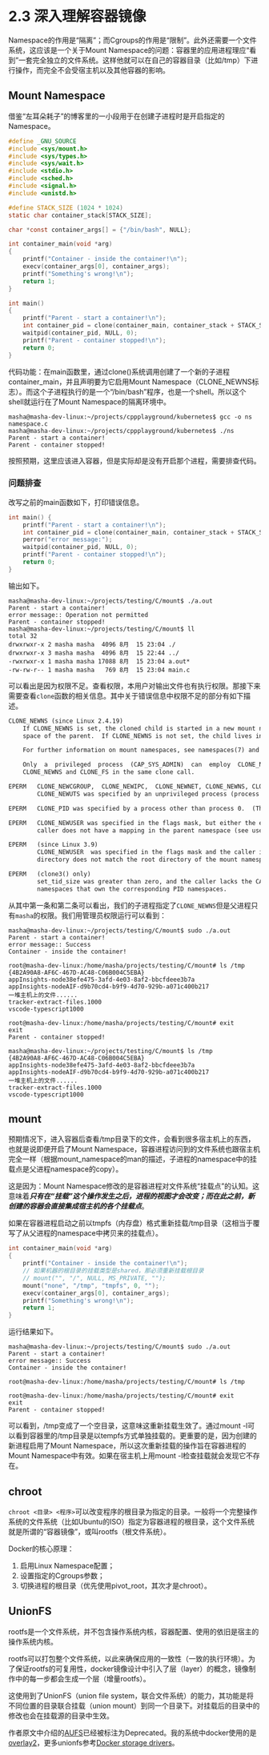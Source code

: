 # 2.3 深入理解容器镜像

Namespace的作用是“隔离”；而Cgroups的作用是“限制”。此外还需要一个文件系统，这应该是一个关于Mount Namespace的问题：容器里的应用进程理应“看到”一套完全独立的文件系统。这样他就可以在自己的容器目录（比如/tmp）下进行操作，而完全不会受宿主机以及其他容器的影响。

## Mount Namespace

借鉴“左耳朵耗子”的博客里的一小段用于在创建子进程时是开启指定的Namespace。

```C
#define _GNU_SOURCE
#include <sys/mount.h>
#include <sys/types.h>
#include <sys/wait.h>
#include <stdio.h>
#include <sched.h>
#include <signal.h>
#include <unistd.h>

#define STACK_SIZE (1024 * 1024)
static char container_stack[STACK_SIZE];

char *const container_args[] = {"/bin/bash", NULL};

int container_main(void *arg)
{
    printf("Container - inside the container!\n");
    execv(container_args[0], container_args);
    printf("Something's wrong!\n");
    return 1;
}

int main()
{
    printf("Parent - start a container!\n");
    int container_pid = clone(container_main, container_stack + STACK_SIZE, CLONE_NEWNS | SIGCHLD, NULL);
    waitpid(container_pid, NULL, 0);
    printf("Parent - container stopped!\n");
    return 0;
}

```

代码功能：在main函数里，通过clone()系统调用创建了一个新的子进程container_main，并且声明要为它启用Mount Namespace（CLONE_NEWNS标志）。而这个子进程执行的是一个“/bin/bash”程序，也是一个shell。所以这个shell就运行在了Mount Namespace的隔离环境中。

```shell
masha@masha-dev-linux:~/projects/cppplayground/kubernetes$ gcc -o ns namespace.c
masha@masha-dev-linux:~/projects/cppplayground/kubernetes$ ./ns
Parent - start a container!
Parent - container stopped!
```

按照预期，这里应该进入容器，但是实际却是没有开启那个进程，需要排查代码。

### 问题排查

改写之前的main函数如下，打印错误信息。

```C
int main() {
    printf("Parent - start a container!\n");
    int container_pid = clone(container_main, container_stack + STACK_SIZE, CLONE_NEWNS | SIGCHLD, NULL);
    perror("error message:");
    waitpid(container_pid, NULL, 0);
    printf("Parent - container stopped!\n");
    return 0;
}
```

输出如下。

```shell
masha@masha-dev-linux:~/projects/testing/C/mount$ ./a.out
Parent - start a container!
error message:: Operation not permitted
Parent - container stopped!
masha@masha-dev-linux:~/projects/testing/C/mount$ ll
total 32
drwxrwxr-x 2 masha masha  4096 8月  15 23:04 ./
drwxrwxr-x 3 masha masha  4096 8月  15 22:44 ../
-rwxrwxr-x 1 masha masha 17088 8月  15 23:04 a.out*
-rw-rw-r-- 1 masha masha   769 8月  15 23:04 main.c
```

可以看出是因为权限不足。查看权限，本用户对输出文件也有执行权限。那接下来需要查看`clone`函数的相关信息。其中关于错误信息中权限不足的部分有如下描述。

```txt
CLONE_NEWNS (since Linux 2.4.19)
    If CLONE_NEWNS is set, the cloned child is started in a new mount namespace, initialized with a copy of the name‐
    space of the parent.  If CLONE_NEWNS is not set, the child lives in the same mount namespace as the parent.

    For further information on mount namespaces, see namespaces(7) and mount_namespaces(7).

    Only  a  privileged  process  (CAP_SYS_ADMIN)  can  employ  CLONE_NEWNS.   It  is  not  permitted to specify both
    CLONE_NEWNS and CLONE_FS in the same clone call.

EPERM   CLONE_NEWCGROUP,  CLONE_NEWIPC,  CLONE_NEWNET, CLONE_NEWNS, CLONE_NEWPID, or 
        CLONE_NEWUTS was specified by an unprivileged process (process without CAP_SYS_ADMIN).

EPERM   CLONE_PID was specified by a process other than process 0.  (This error occurs only on Linux 2.5.15 and earlier.)

EPERM   CLONE_NEWUSER was specified in the flags mask, but either the effective user ID or the effective group ID of the
        caller does not have a mapping in the parent namespace (see user_namespaces(7)).

EPERM   (since Linux 3.9)
        CLONE_NEWUSER  was specified in the flags mask and the caller is in a chroot environment (i.e., the caller's root
        directory does not match the root directory of the mount namespace in which it resides).

EPERM   (clone3() only)
        set_tid_size was greater than zero, and the caller lacks the CAP_SYS_ADMIN capability in one or more of the  user
        namespaces that own the corresponding PID namespaces.
```

从其中第一条和第二条可以看出，我们的子进程指定了`CLONE_NEWNS`但是父进程只有`masha`的权限。我们用管理员权限运行可以看到：

```shell
masha@masha-dev-linux:~/projects/testing/C/mount$ sudo ./a.out
Parent - start a container!
error message:: Success
Container - inside the container!

root@masha-dev-linux:/home/masha/projects/testing/C/mount# ls /tmp
{4B2A90A8-AF6C-467D-AC48-C06B004C5EBA}
appInsights-node38efe475-3afd-4e03-8af2-bbcfdeee3b7a
appInsights-nodeAIF-d9b70cd4-b9f9-4d70-929b-a071c400b217
一堆主机上的文件......
tracker-extract-files.1000
vscode-typescript1000

root@masha-dev-linux:/home/masha/projects/testing/C/mount# exit
exit
Parent - container stopped!

masha@masha-dev-linux:~/projects/testing/C/mount$ ls /tmp
{4B2A90A8-AF6C-467D-AC48-C06B004C5EBA}
appInsights-node38efe475-3afd-4e03-8af2-bbcfdeee3b7a
appInsights-nodeAIF-d9b70cd4-b9f9-4d70-929b-a071c400b217
一堆主机上的文件......
tracker-extract-files.1000
vscode-typescript1000
```

## mount

预期情况下，进入容器后查看/tmp目录下的文件，会看到很多宿主机上的东西，也就是说即便开启了Mount Namespace，容器进程访问到的文件系统也跟宿主机完全一样（根据mount_namespace的man的描述，子进程的namespace中的挂载点是父进程namespace的copy）。

这是因为：Mount Namespace修改的是容器进程对文件系统“挂载点”的认知。这意味着***只有在“挂载”这个操作发生之后，进程的视图才会改变；而在此之前，新创建的容器会直接集成宿主机的各个挂载点***。

如果在容器进程启动之前以tmpfs（内存盘）格式重新挂载/tmp目录（这相当于覆写了从父进程的namespace中拷贝来的挂载点）。

```C
int container_main(void *arg)
{
    printf("Container - inside the container!\n");
    // 如果机器的根目录的挂载类型是shared，那必须重新挂载根目录
    // mount("", "/", NULL, MS_PRIVATE, "");
    mount("none", "/tmp", "tmpfs", 0, "");
    execv(container_args[0], container_args);
    printf("Something's wrong!\n");
    return 1;
}
```

运行结果如下。

```shell
masha@masha-dev-linux:~/projects/testing/C/mount$ sudo ./a.out
Parent - start a container!
error message:: Success
Container - inside the container!

root@masha-dev-linux:/home/masha/projects/testing/C/mount# ls /tmp

root@masha-dev-linux:/home/masha/projects/testing/C/mount# exit
exit
Parent - container stopped!
```

可以看到，/tmp变成了一个空目录，这意味这重新挂载生效了。通过mount -l可以看到容器里的/tmp目录是以tempfs方式单独挂载的。更重要的是，因为创建的新进程启用了Mount Namespace，所以这次重新挂载的操作旨在容器进程的Mount Namespace中有效。如果在宿主机上用mount -l检查挂载就会发现它不存在。

## chroot

`chroot <目录> <程序>`可以改变程序的根目录为指定的目录。一般将一个完整操作系统的文件系统（比如Ubuntu的ISO）指定为容器进程的根目录，这个文件系统就是所谓的“容器镜像”，或叫rootfs（根文件系统）。

Docker的核心原理：

1. 启用Linux Namespace配置；
2. 设置指定的Cgroups参数；
3. 切换进程的根目录（优先使用pivot_root，其次才是chroot）。

## UnionFS

rootfs是一个文件系统，并不包含操作系统内核，容器配置、使用的依旧是宿主的操作系统内核。

rootfs可以打包整个文件系统，以此来确保应用的一致性（一致的执行环境）。为了保证rootfs的可复用性，docker镜像设计中引入了层（layer）的概念，镜像制作中的每一步都会生成一个层（增量rootfs）。

这使用到了UnionFS（union file system，联合文件系统）的能力，其功能是将不同位置的目录联合挂载（union mount）到同一个目录下。对挂载后的目录中的修改也会在挂载源的目录中生效。

作者原文中介绍的[AUFS](https://docs.docker.com/storage/storagedriver/aufs-driver/)已经被标注为Deprecated。我的系统中docker使用的是[overlay2](https://docs.docker.com/storage/storagedriver/overlayfs-driver/)，更多unionfs参考[Docker storage drivers](https://docs.docker.com/storage/storagedriver/select-storage-driver/)。


